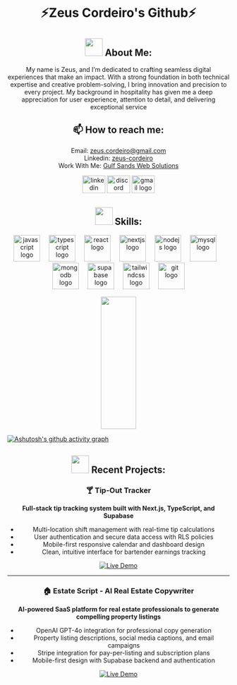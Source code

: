 <h1 align="center">⚡Zeus Cordeiro's Github⚡</h1>

<h2 align="center"><image width="40" height="40" src="https://cdn-icons-png.flaticon.com/512/785/785822.png" /> About Me:</h2>

<p align="center">
My name is Zeus, and I’m dedicated to crafting seamless digital experiences that make an impact. With a strong foundation in both technical expertise and creative problem-solving, I bring innovation and precision to every project. My background in hospitality has given me a deep appreciation for user experience, attention to detail, and delivering exceptional service


<h2 align="center">📫 How to reach me:</h2>
<p align="center">
Email: <a href="mailto:info@zeuscordeiro.com"> zeus.cordeiro@gmail.com </a><br/>
Linkedin: <a href="https://www.linkedin.com/in/zeus-cordeiro/" target="_blank">zeus-cordeiro</a><br/>
Work With Me: <a href="https://www.gulfsandswebsolutions.com/" target="_blank">Gulf Sands Web Solutions</a>

<div align="center">
  <img src="https://raw.githubusercontent.com/maurodesouza/profile-readme-generator/master/src/assets/icons/social/linkedin/default.svg" width="52" height="40" alt="linkedin logo"  />
  <img src="https://raw.githubusercontent.com/maurodesouza/profile-readme-generator/master/src/assets/icons/social/discord/default.svg" width="52" height="40" alt="discord logo"  />
  <img src="https://raw.githubusercontent.com/maurodesouza/profile-readme-generator/master/src/assets/icons/social/gmail/default.svg" width="52" height="40" alt="gmail logo"  />
</div>
  
</p>

<h2 align="center"><image width="40" height="40" src="https://cdn-icons-png.flaticon.com/512/9166/9166953.png" /> Skills:</h2>
<div align="center">
  <img src="https://skillicons.dev/icons?i=js" height="60" alt="javascript logo"  />
  <img width="12" />
  <img src="https://skillicons.dev/icons?i=ts" height="60" alt="typescript logo"  />
  <img width="12" />
  <img src="https://skillicons.dev/icons?i=react" height="60" alt="react logo"  />
  <img width="12" />
  <img src="https://skillicons.dev/icons?i=nextjs" height="60" alt="nextjs logo"  />
  <img width="12" />
  <img src="https://skillicons.dev/icons?i=nodejs" height="60" alt="nodejs logo"  />
  <img width="12" />
  <img src="https://cdn.jsdelivr.net/gh/devicons/devicon/icons/mysql/mysql-original.svg" height="60" alt="mysql logo"  />
  <img width="12" />
  <img src="https://skillicons.dev/icons?i=mongodb" height="60" alt="mongodb logo"  />
  <img width="12" />
  <img src="https://skillicons.dev/icons?i=supabase" height="60" alt="supabase logo"  />
  <img width="12" />
  <img src="https://skillicons.dev/icons?i=tailwind" height="60" alt="tailwindcss logo"  />
  <img width="12" />
  <img src="https://skillicons.dev/icons?i=git" height="60" alt="git logo"  />
</div>




<p align="center">
<img  width="40%" height="300px" src="https://github-readme-streak-stats.herokuapp.com/?user=Zcordeiro&stroke=ffffff&background=1c1917&ring=0891b2&fire=0891b2&currStreakNum=ffffff&currStreakLabel=0891b2&sideNums=ffffff&sideLabels=ffffff&dates=ffffff&hide_border=true"/> 
</p>

[![Ashutosh's github activity graph](https://github-readme-activity-graph.vercel.app/graph?username=Zcordeiro&theme=github-compact)](https://github.com/ashutosh00710/github-readme-activity-graph)

<h2 align="center"><image width="40" height="40" src="https://cdn-icons-png.flaticon.com/512/9166/9166953.png" /> Recent Projects:</h2>

<div align="center">

### 🍸 Tip-Out Tracker
**Full-stack tip tracking system built with Next.js, TypeScript, and Supabase**
- Multi-location shift management with real-time tip calculations
- User authentication and secure data access with RLS policies
- Mobile-first responsive calendar and dashboard design
- Clean, intuitive interface for bartender earnings tracking

[![Live Demo](https://img.shields.io/badge/Live_Demo-0891b2?style=for-the-badge&logo=vercel&logoColor=white)](https://tip-out-tracker.vercel.app/)

---
### 🏠 Estate Script - AI Real Estate Copywriter
**AI-powered SaaS platform for real estate professionals to generate compelling property listings**
- OpenAI GPT-4o integration for professional copy generation
- Property listing descriptions, social media captions, and email campaigns
- Stripe integration for pay-per-listing and subscription plans
- Mobile-first design with Supabase backend and authentication

[![Live Demo](https://img.shields.io/badge/Live_Demo-0891b2?style=for-the-badge&logo=vercel&logoColor=white)](https://estatescript.com/)

</div>


<!--
**Zcordeiro/Zcordeiro** is a ✨ _special_ ✨ repository because its `README.md` (this file) appears on your GitHub profile.

Here are some ideas to get you started:

- 🔭 I’m currently working on ...
- 🌱 I’m currently learning ...
- 👯 I’m looking to collaborate on ...
- 🤔 I’m looking for help with ...
- 💬 Ask me about ...
- 📫 How to reach me: ...
- 😄 Pronouns: ...
- ⚡ Fun fact: ...
-->
